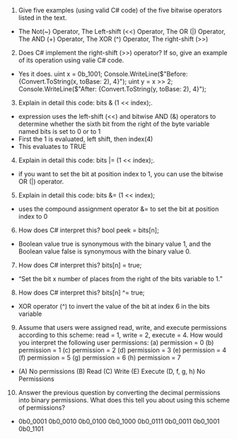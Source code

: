 1. Give five examples (using valid C# code) of the five bitwise operators listed in the text.
- The Not(~) Operator, The Left-shift (<<) Operator, The OR (|) Operator, The AND (+) Operator, The XOR (^) Operator, The right-shift (>>)

2. Does C# implement the right-shift (>>) operator? If so, give an example of its operation using valie C# code.
- Yes it does. uint x = 0b_1001; Console.WriteLine($"Before: {Convert.ToString(x, toBase: 2), 4}"); uint y = x >> 2; Console.WriteLine($"After: {Convert.ToString(y, toBase: 2), 4}");

3. Explain in detail this code: bits & (1 << index);.
- expression uses the left-shift (<<) and bitwise AND (&) operators to determine whether the sixth bit from the right of the byte variable named bits is set to 0 or to 1
- First the 1 is evaluated, left shift, then index(4)
- This evaluates to TRUE

4. Explain in detail this code: bits |= (1 << index);.
- if you want to set the bit at position index to 1, you can use the bitwise OR (|) operator.

5. Explain in detail this code: bits &= (1 << index);
- uses the compound assignment operator &= to set the bit at position index to 0

6. How does C# interpret this? bool peek = bits[n];
-  Boolean value true is synonymous with the binary value 1, and the Boolean value false is synonymous with the binary value 0.

7. How does C# interpret this? bits[n] = true;
- “Set the bit x number of places from the right of the bits variable to 1.”

8. How does C# interpret this? bits[n] ^= true;
- XOR operator (^) to invert the value of the bit at index 6 in the bits variable

9. Assume that users were assigned read, write, and execute permissions according to this scheme: read
= 1, write = 2, execute = 4. How would you interpret the following user permissions:
(a) permission = 0
(b) permission = 1
(c) permission = 2
(d) permission = 3
(e) permission = 4
(f) permission = 5
(g) permission = 6
(h) permission = 7

- (A) No permissions (B) Read (C) Write (E) Execute (D, f, g, h) No Permissions

10. Answer the previous question by converting the decimal permissions into binary permissions. What
does this tell you about using this scheme of permissions?
- 0b0_0001 0b0_0010 0b0_0100 0b0_1000 0b0_0111 0b0_0011 0b0_1001 0b0_1101
